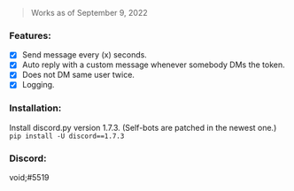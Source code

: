 > Works as of September 9, 2022

### Features:
- [x] Send message every (x) seconds.
- [x] Auto reply with a custom message whenever somebody DMs the token.
- [x] Does not DM same user twice.
- [x] Logging.

### Installation:
Install discord.py version 1.7.3. (Self-bots are patched in the newest one.)
```pip install -U discord==1.7.3```

### Discord:
void;#5519
